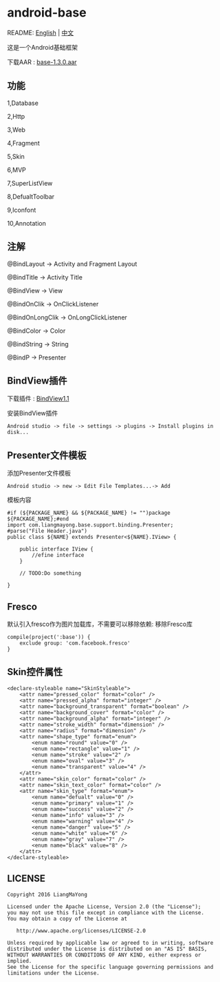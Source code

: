 ﻿# android-base
README: [English](https://github.com/LiangMaYong/android-base/blob/master/README.md) | [中文](https://github.com/LiangMaYong/android-base/blob/master/README_ZH.md)

这是一个Android基础框架

下载AAR : [base-1.3.0.aar](https://raw.githubusercontent.com/LiangMaYong/android-base/master/release/1.3.0/base-1.3.0.aar)

## 功能
1,Database

2,Http

3,Web

4,Fragment

5,Skin

6,MVP

7,SuperListView

8,DefualtToolbar

9,Iconfont

10,Annotation

## 注解

@BindLayout -> Activity and Fragment Layout

@BindTitle -> Activity Title

@BindView -> View

@BindOnClik -> OnClickListener

@BindOnLongClik -> OnLongClickListener

@BindColor -> Color

@BindString -> String

@BindP -> Presenter

## BindView插件

下载插件 : [BindView1.1](https://raw.githubusercontent.com/LiangMaYong/android-base/master/plugins/1.1/BindView-Plugin-1.1.zip)

安装BindView插件
```
Android studio -> file -> settings -> plugins -> Install plugins in disk...
```
## Presenter文件模板
添加Presenter文件模板
```
Android studio -> new -> Edit File Templates...-> Add
```
模板内容
```
#if (${PACKAGE_NAME} && ${PACKAGE_NAME} != "")package ${PACKAGE_NAME};#end
import com.liangmayong.base.support.binding.Presenter;
#parse("File Header.java")
public class ${NAME} extends Presenter<${NAME}.IView> {

    public interface IView {
        //efine interface
    }

    // TODO:Do something

}
```
## Fresco
默认引入fresco作为图片加载库，不需要可以移除依赖:
移除Fresco库
```
compile(project(':base')) {
    exclude group: 'com.facebook.fresco'
}
```

## Skin控件属性
```
<declare-styleable name="SkinStyleable">
    <attr name="pressed_color" format="color" />
    <attr name="pressed_alpha" format="integer" />
    <attr name="background_transparent" format="boolean" />
    <attr name="background_cover" format="color" />
    <attr name="background_alpha" format="integer" />
    <attr name="stroke_width" format="dimension" />
    <attr name="radius" format="dimension" />
    <attr name="shape_type" format="enum">
        <enum name="round" value="0" />
        <enum name="rectangle" value="1" />
        <enum name="stroke" value="2" />
        <enum name="oval" value="3" />
        <enum name="transparent" value="4" />
    </attr>
    <attr name="skin_color" format="color" />
    <attr name="skin_text_color" format="color" />
    <attr name="skin_type" format="enum">
        <enum name="defualt" value="0" />
        <enum name="primary" value="1" />
        <enum name="success" value="2" />
        <enum name="info" value="3" />
        <enum name="warning" value="4" />
        <enum name="danger" value="5" />
        <enum name="white" value="6" />
        <enum name="gray" value="7" />
        <enum name="black" value="8" />
    </attr>
</declare-styleable>
```

## LICENSE
```
Copyright 2016 LiangMaYong

Licensed under the Apache License, Version 2.0 (the "License");
you may not use this file except in compliance with the License.
You may obtain a copy of the License at

   http://www.apache.org/licenses/LICENSE-2.0

Unless required by applicable law or agreed to in writing, software
distributed under the License is distributed on an "AS IS" BASIS,
WITHOUT WARRANTIES OR CONDITIONS OF ANY KIND, either express or implied.
See the License for the specific language governing permissions and
limitations under the License.
```
